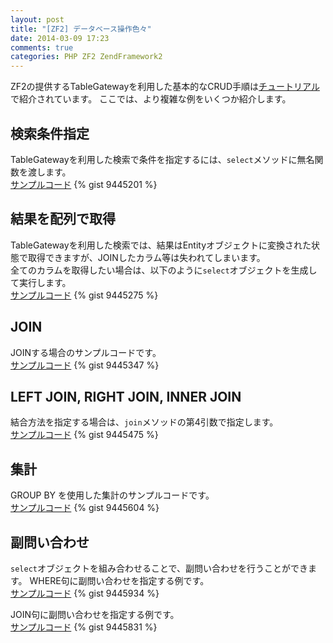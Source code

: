 ```yaml
---
layout: post
title: "[ZF2] データベース操作色々"
date: 2014-03-09 17:23
comments: true
categories: PHP ZF2 ZendFramework2
---
```

ZF2の提供するTableGatewayを利用した基本的なCRUD手順は[チュートリアル](http://framework.zend.com/manual/2.2/en/user-guide/database-and-models.html)で紹介されています。
ここでは、より複雑な例をいくつか紹介します。

## 検索条件指定
TableGatewayを利用した検索で条件を指定するには、`select`メソッドに無名関数を渡します。  
[サンプルコード](https://gist.github.com/matstani/9445201)
{% gist 9445201  %}

## 結果を配列で取得
TableGatewayを利用した検索では、結果はEntityオブジェクトに変換された状態で取得できますが、JOINしたカラム等は失われてしまいます。  
全てのカラムを取得したい場合は、以下のように`select`オブジェクトを生成して実行します。  
[サンプルコード](https://gist.github.com/matstani/9445275)
{% gist 9445275 %}

## JOIN
JOINする場合のサンプルコードです。  
[サンプルコード](https://gist.github.com/matstani/9445347)
{% gist 9445347 %}

## LEFT JOIN, RIGHT JOIN, INNER JOIN
結合方法を指定する場合は、`join`メソッドの第4引数で指定します。  
[サンプルコード](https://gist.github.com/matstani/9445475)
{% gist 9445475 %}

## 集計
GROUP BY を使用した集計のサンプルコードです。  
[サンプルコード](https://gist.github.com/matstani/9445604)
{% gist 9445604 %}

## 副問い合わせ
`select`オブジェクトを組み合わせることで、副問い合わせを行うことができます。
WHERE句に副問い合わせを指定する例です。  
[サンプルコード](https://gist.github.com/matstani/9445934)
{% gist 9445934 %}

JOIN句に副問い合わせを指定する例です。  
[サンプルコード](https://gist.github.com/matstani/9445831)
{% gist 9445831 %}
